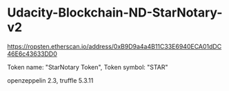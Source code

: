 # Udacity-Blockchain-ND-StarNotary-v2

https://ropsten.etherscan.io/address/0xB9D9a4a4B11C33E6940ECA01dDC46E6c43633DD0

Token name: "StarNotary Token",
Token symbol: "STAR"

openzeppelin 2.3,
truffle 5.3.11
